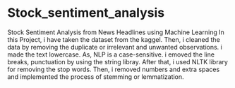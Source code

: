 # Stock_sentiment_analysis
Stock Sentiment Analysis from News Headlines using Machine Learning
In this Project, i have taken the dataset from the kaggel. Then, i cleaned the data by removing the duplicate or irrelevant and unwanted observations. i made the text lowercase. As, NLP is a case-sensitive. i emoved the line breaks, punctuation by using the string libray. After that, i used NLTK library for removing the stop words. Then, i removed numbers and extra spaces and implemented the process of stemming or lemmatization.
